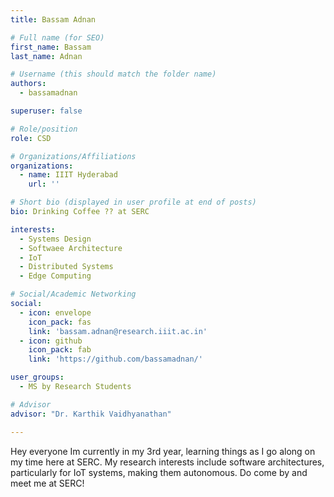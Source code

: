 ```yaml
---
title: Bassam Adnan

# Full name (for SEO)
first_name: Bassam
last_name: Adnan

# Username (this should match the folder name)
authors:
  - bassamadnan

superuser: false

# Role/position
role: CSD

# Organizations/Affiliations
organizations:
  - name: IIIT Hyderabad
    url: ''

# Short bio (displayed in user profile at end of posts)
bio: Drinking Coffee ?? at SERC 

interests:
  - Systems Design
  - Softwaee Architecture
  - IoT
  - Distributed Systems
  - Edge Computing

# Social/Academic Networking
social:
  - icon: envelope
    icon_pack: fas
    link: 'bassam.adnan@research.iiit.ac.in'
  - icon: github
    icon_pack: fab
    link: 'https://github.com/bassamadnan/'

user_groups:
  - MS by Research Students

# Advisor
advisor: "Dr. Karthik Vaidhyanathan"

---
```

Hey everyone Im currently in my 3rd year, learning things as I go along on my time here at SERC. My research interests include software architectures, particularly for IoT systems, making them autonomous. Do come by and meet me at SERC!

